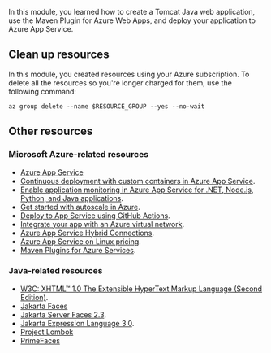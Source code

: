 In this module, you learned how to create a Tomcat Java web application, use the Maven Plugin for Azure Web Apps, and deploy your application to Azure App Service.

## Clean up resources

In this module, you created resources using your Azure subscription. To delete all the resources so you're longer charged for them, use the following command:

```azurecli
az group delete --name $RESOURCE_GROUP --yes --no-wait
```

## Other resources

### Microsoft Azure-related resources

* [Azure App Service](/azure/app-service/)
* [Continuous deployment with custom containers in Azure App Service](/azure/app-service/deploy-ci-cd-custom-container?tabs=acr&pivots=container-linux).
* [Enable application monitoring in Azure App Service for .NET, Node.js, Python, and Java applications](/azure/azure-monitor/app/azure-web-apps?tabs=java).
* [Get started with autoscale in Azure](/azure/azure-monitor/platform/autoscale-get-started).
* [Deploy to App Service using GitHub Actions](/azure/app-service/deploy-github-actions?tabs=userlevel).
* [Integrate your app with an Azure virtual network](/azure/app-service/web-sites-integrate-with-vnet).
* [Azure App Service Hybrid Connections](/azure/app-service/app-service-hybrid-connections).
* [Azure App Service on Linux pricing](https://azure.microsoft.com/pricing/details/app-service/linux/).
* [Maven Plugins for Azure Services](https://github.com/microsoft/azure-maven-plugins).

### Java-related resources

* [W3C: XHTML&trade; 1.0 The Extensible HyperText Markup Language (Second Edition)](http://www.w3.org/TR/xhtml1/#a_dtd_XHTML-1.0-Transitional).
* [Jakarta Faces](https://projects.eclipse.org/projects/ee4j.faces)
* [Jakarta Server Faces 2.3](https://jakarta.ee/specifications/faces/2.3/).
* [Jakarta Expression Language 3.0](https://jakarta.ee/specifications/expression-language/3.0/).
* [Project Lombok](https://projectlombok.org/)
* [PrimeFaces](https://primefaces.github.io/primefaces/7_0/)
